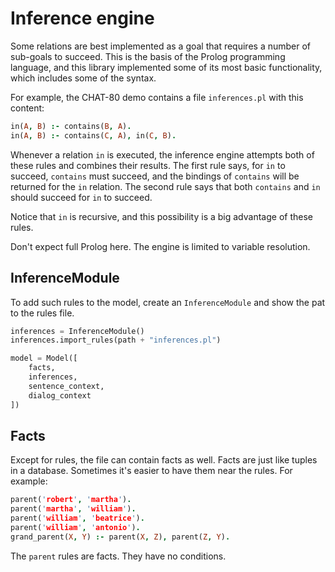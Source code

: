 # Inference engine

Some relations are best implemented as a goal that requires a number of sub-goals to succeed. This is the basis of the Prolog programming language, and this library implemented some of its most basic functionality, which includes some of the syntax.

For example, the CHAT-80 demo contains a file `inferences.pl` with this content:

~~~prolog
in(A, B) :- contains(B, A).
in(A, B) :- contains(C, A), in(C, B).
~~~

Whenever a relation `in` is executed, the inference engine attempts both of these rules and combines their results. The first rule says, for `in` to succeed, `contains` must succeed, and the bindings of `contains` will be returned for the `in` relation. The second rule says that both `contains` and `in` should succeed for `in` to succeed.

Notice that `in` is recursive, and this possibility is a big advantage of these rules.

Don't expect full Prolog here. The engine is limited to variable resolution.

## InferenceModule

To add such rules to the model, create an `InferenceModule` and show the pat to the rules file.

~~~python
inferences = InferenceModule()
inferences.import_rules(path + "inferences.pl")

model = Model([
    facts,
    inferences,
    sentence_context,
    dialog_context
])
~~~

## Facts

Except for rules, the file can contain facts as well. Facts are just like tuples in a database. Sometimes it's easier to have them near the rules. For example:

~~~prolog
parent('robert', 'martha').
parent('martha', 'william').
parent('william', 'beatrice').
parent('william', 'antonio').
grand_parent(X, Y) :- parent(X, Z), parent(Z, Y).
~~~

The `parent` rules are facts. They have no conditions.

